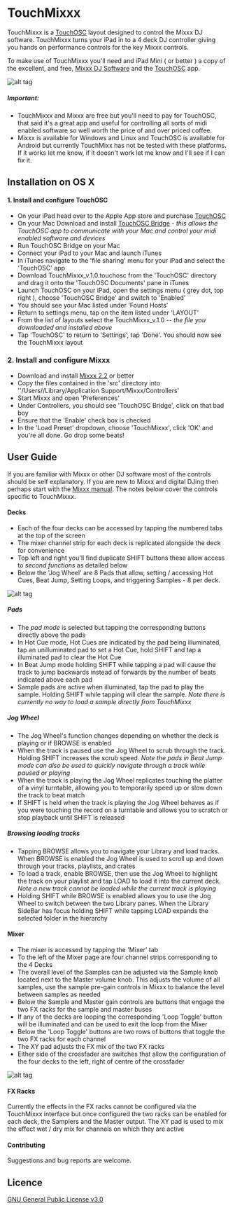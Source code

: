 # TouchMixxx

TouchMixxx is a [TouchOSC](https://hexler.net/products/touchosc) layout designed to control the Mixxx DJ software. TouchMixxx turns your iPad in to a 4 deck DJ controller giving you hands on performance controls for the key Mixxx controls.

To make use of TouchMixxx you'll need and iPad Mini ( or better ) a copy of the excellent, and free, [Mixxx DJ Software](https://www.mixxx.org) and the [TouchOSC](https://hexler.net/products/touchosc) app.

![alt tag](https://github.com/VoidRatio/TouchMixxx/blob/master/TouchMixxx_4DeckMixer.jpg "TocuhMixxx 4Deck iPad controller for Mixxx")

##### Important:
* TouchMixxx and Mixxx are free but you'll need to pay for TouchOSC, that said it's a great app and useful for controlling all sorts of midi enabled software so well worth the price of and over priced coffee.
* Mixxx is available for Windows and Linux and TouchOSC is available for Android but currently TouchMixx has not be tested with these platforms. If it works let me know, if it doesn't work let me know and I'll see if I can fix it.

## Installation on OS X


#### 1. Install and configure TouchOSC

* On your iPad head over to the Apple App store and purchase [TouchOSC](https://apps.apple.com/app/touchosc/id288120394)
* On your Mac Download and install [TouchOSC Bridge](https://hexler.net/products/touchosc#downloads) - _this allows the TouchOSC app to communicate with your Mac and control your midi enabled software and devices_
* Run TouchOSC Bridge on your Mac
* Connect your iPad to your Mac and launch iTunes
* In iTunes navigate to the 'file sharing' menu for your iPad and select the 'TouchOSC' app
* Download TouchMixxx_v.1.0.touchosc from the 'TouchOSC' directory and drag it onto the 'TouchOSC Documents' pane in iTunes
* Launch TouchOSC on your iPad, open the settings menu ( grey dot, top right ), choose 'TouchOSC Bridge' and switch to 'Enabled'
* You should see your Mac listed under 'Found Hosts'
* Return to settings menu, tap on the item listed under 'LAYOUT'
* From the list of layouts select the TouchMixxx_v.1.0 -- _the file you downloaded and installed above_
* Tap 'TouchOSC' to return to 'Settings', tap 'Done'. You should now see the TouchMixxx layout

### 2. Install and configure Mixxx

* Download and install [Mixxx 2.2](https://www.mixxx.org/download/) or better
* Copy the files contained in the 'src' directory into ''/Users/<your username>/Library/Application Support/Mixxx/Controllers'
* Start Mixxx and open 'Preferences'
* Under Controllers, you should see 'TouchOSC Bridge', click on that bad boy
* Ensure that the 'Enable' check box is checked
* In the 'Load Preset' dropdown, choose 'TouchMixxx', click 'OK' and you're all done. Go drop some beats!

## User Guide

If you are familiar with Mixxx or other DJ software most of the controls should be self explanatory. If you are new to Mixxx and digital DJing then perhaps start with the [Mixxx manual](https://www.mixxx.org/manual/latest/en/chapters/introduction.html). The notes below cover the controls specific to TouchMixxx.

#### Decks
* Each of the four decks can be accessed by tapping the numbered tabs at the top of the screen
* The mixer channel strip for each deck is replicated alongside the deck for convenience
* Top left and right you'll find duplicate SHIFT buttons these allow access to _second functions_ as detailed below
* Below the 'Jog Wheel' are 8 Pads that allow, setting / accessing Hot Cues, Beat Jump, Setting Loops, and triggering Samples - 8 per deck.

![alt tag](https://github.com/VoidRatio/TouchMixxx/blob/master/TouchMixxx_Deck.jpg "TouchMixxx Deck")

##### Pads
* The _pad mode_ is selected but tapping the corresponding buttons directly above the pads
* In Hot Cue mode, Hot Cues are indicated by the pad being illuminated, tap an unilluminated pad to set a Hot Cue, hold SHIFT and tap a illuminated pad to clear the Hot Cue
* In Beat Jump mode holding SHIFT while tapping a pad will cause the track to jump backwards instead of forwards by the number of beats indicated above each pad
* Sample pads are active when illuminated, tap the pad to play the sample. Holding SHIFT while tapping will clear the sample. _Note there is currently no way to load a sample directly from TouchMixxx_

##### Jog Wheel
* The Jog Wheel's function changes depending on whether the deck is playing or if BROWSE is enabled
* When the track is paused use the Jog Wheel to scrub through the track. Holding SHIFT increases the scrub speed. _Note the pads in Beat Jump mode can also be used to quickly navigate through a track while paused or playing_
* When the track is playing the Jog Wheel replicates touching the platter of a vinyl turntable, allowing you to temporarily speed up or slow down the track to beat match
* If SHIFT is held when the track is playing the Jog Wheel behaves as if you were touching the record on a turntable and allows you to scratch or stop playback until SHIFT is released

##### Browsing loading tracks
* Tapping BROWSE allows you to navigate your Library and load tracks. When BROWSE is enabled the Jog Wheel is used to scroll up and down through your tracks, playlists, and crates
* To load a track, enable BROWSE, then use the Jog Wheel to highlight the track on your playlist and tap LOAD to load it into the current deck. _Note a new track cannot be loaded while the current track is playing_
* Holding SHIFT while BROWSE is enabled allows you to use the Jog Wheel to switch between the two Library panes. When the Library SideBar has focus holding SHIFT while tapping LOAD expands the selected folder in the hierarchy


#### Mixer
* The mixer is accessed by tapping the 'Mixer' tab
* To the left of the Mixer page are four channel strips corresponding to the 4 Decks
* The overall level of the Samples can be adjusted via the Sample knob located next to the Master volume knob. This adjusts the volume of all samples, use the sample pre-gain controls in Mixxx to balance the level between samples as needed
* Below the Sample and Master gain controls are buttons that engage the two FX racks for the sample and master buses
* If any of the decks are looping the corresponding 'Loop Toggle' button will be illuminated and can be used to exit the loop from the Mixer
* Below the 'Loop Toggle' buttons are two rows of buttons that toggle the two FX racks for each channel
* The XY pad adjusts the FX mix of the two FX racks
* Either side of the crossfader are switches that allow the configuration of the four decks to the left, right of centre of the crossfader

![alt tag](https://github.com/VoidRatio/TouchMixxx/blob/master/TouchMixxx_Mixer.jpg "TouchMixxx Mixer")

#### FX Racks
Currently the effects in the FX racks cannot be configured via the TouchMixxx interface but once configured the two racks can be enabled for each deck, the Samplers and the Master output. The XY pad is used to mix the effect wet / dry mix for channels on which they are active

#### Contributing
Suggestions and bug reports are welcome.


## Licence
[GNU General Public License v3.0](https://choosealicense.com/licenses/gpl-3.0/)
